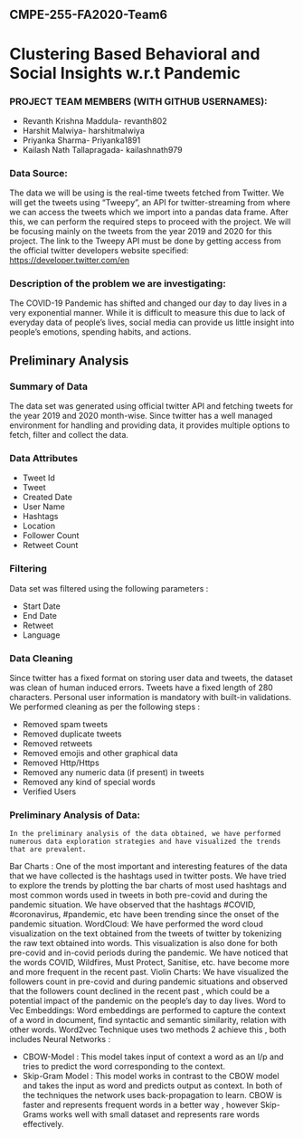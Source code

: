 ## CMPE-255-FA2020-Team6

# Clustering Based Behavioral and Social Insights w.r.t Pandemic 

### PROJECT TEAM MEMBERS (WITH GITHUB USERNAMES):
- Revanth Krishna Maddula- revanth802
- Harshit Malwiya- harshitmalwiya
- Priyanka Sharma- Priyanka1891
- Kailash Nath Tallapragada- kailashnath979

### Data Source:
The data we will be using is the real-time tweets fetched from Twitter. We will get the tweets using “Tweepy”, an API for twitter-streaming from where we can access the tweets which we import into a pandas data frame. After this, we can perform the required steps to proceed with the project.
We will be focusing mainly on the tweets from the year 2019 and 2020 for this project. The link to the Tweepy API must be done by getting access from the official twitter developers website specified: https://developer.twitter.com/en

### Description of the problem we are investigating:
The COVID-19 Pandemic has shifted and changed our day to day lives in a very exponential manner. While it is difficult to measure this due to lack of everyday data of people’s lives, social media can provide us little insight into people’s emotions, spending habits, and actions.

## Preliminary Analysis

### Summary of Data
The data set was generated using official twitter API and fetching tweets for the year 2019 and 2020 month-wise. Since twitter has a well managed environment for handling and providing data, it provides multiple options to fetch, filter and collect the data.

### Data Attributes 
- Tweet Id 
- Tweet 
- Created Date
- User Name
- Hashtags
- Location
- Follower Count
- Retweet Count


### Filtering
Data set was filtered using the following parameters : 
- Start Date
- End Date
- Retweet
- Language

### Data Cleaning
Since twitter has a fixed format on storing user data and tweets, the dataset was clean of human induced errors. Tweets have a fixed length of 280 characters. Personal user information is mandatory with built-in validations. 
We performed cleaning as per the following steps : 
- Removed spam tweets
- Removed duplicate tweets
- Removed retweets
- Removed emojis and other graphical data
- Removed Http/Https
- Removed any numeric data (if present) in tweets
- Removed any kind of special words
- Verified Users

### Preliminary Analysis of Data:
	In the preliminary analysis of the data obtained, we have performed numerous data exploration strategies and have visualized the trends that are prevalent. 
Bar Charts : One of the most important and interesting features of the data that we have collected is the hashtags used in twitter posts. We have tried to explore the trends by plotting the bar charts of most used hashtags and most common words used in tweets in both pre-covid and during the pandemic situation. We have observed that the hashtags #COVID, #coronavirus, #pandemic, etc have been trending since the onset of the pandemic situation.
WordCloud: We have performed the word cloud visualization on the text obtained from the tweets of twitter by tokenizing the raw text obtained into words. This visualization is also done for both pre-covid and in-covid periods during the pandemic. We have noticed that the words COVID, Wildfires, Must Protect, Sanitise, etc. have become more and more frequent in the recent past.
Violin Charts: We have visualized the followers count in pre-covid and during pandemic situations and observed that the followers count declined in the recent past , which could be a potential impact of the pandemic on the people’s day to day lives.
Word to Vec Embeddings: Word embeddings are performed to capture the context of a word in document, find syntactic and semantic similarity, relation with other words.
Word2vec Technique uses two methods 2 achieve this , both includes Neural Networks :
- CBOW-Model : This model takes input of context a word as an I/p and tries to predict the word corresponding to the context.
- Skip-Gram Model : This model works in contrast to the CBOW model and takes the input as word and predicts output as context.
In both of the techniques the network uses back-propagation to learn. CBOW is faster and represents frequent words in a better way , however Skip-Grams works well with small dataset and represents rare words effectively. 






